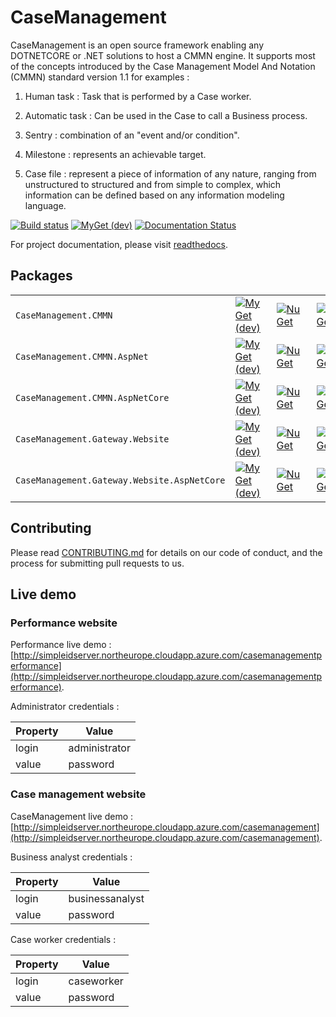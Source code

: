 # CaseManagement

CaseManagement is an open source framework enabling any DOTNETCORE or .NET solutions to host a CMMN engine.
It supports most of the concepts introduced by the Case Management Model And Notation (CMMN) standard version 1.1 for examples :

1) Human task : Task that is performed by a Case worker.

2) Automatic task : Can be used in the Case to call a Business process.

3) Sentry :  combination of an "event and/or condition".

4) Milestone : represents an achievable target.

5) Case file : represent a piece of information of any nature, ranging from unstructured to structured and from simple to complex, which information can be defined based on any information modeling language.

[![Build status](https://ci.appveyor.com/api/projects/status/q2ra83o0rcla41oc?svg=true)](https://ci.appveyor.com/project/simpleidserver/casemanagement)
[![MyGet (dev)](https://img.shields.io/myget/advance-ict/v/CaseManagement.CMMN.svg)](http://myget.org/gallery/advance-ict)
[![Documentation Status](https://readthedocs.org/projects/casemanagement/badge/?version=latest)](https://casemanagement.readthedocs.io/en/latest/)

For project documentation, please visit [readthedocs](https://casemanagement.readthedocs.io/en/latest/).

## Packages

|                         			 						|      																															  																					|																																										|																																								|
| --------------------------------------------------------- | ----------------------------------------------------------------------------------------------------------------------------------------------------------------------------------------------------------------- | --------------------------------------------------------------------------------------------------------------------------------------------------------------------- | ------------------------------------------------------------------------------------------------------------------------------------------------------------- |
| `CaseManagement.CMMN` 			 						| [![MyGet (dev)](https://img.shields.io/myget/advance-ict/v/CaseManagement.CMMN.svg)](https://www.myget.org/feed/advance-ict/package/nuget/CaseManagement.CMMN)													| [![NuGet](https://img.shields.io/nuget/v/CaseManagement.CMMN.svg)](https://nuget.org/packages/CaseManagement.CMMN) 													| [![NuGet](https://img.shields.io/nuget/dt/CaseManagement.CMMN.svg)](https://nuget.org/packages/CaseManagement.CMMN) 											|
| `CaseManagement.CMMN.AspNet` 								| [![MyGet (dev)](https://img.shields.io/myget/advance-ict/v/CaseManagement.CMMN.AspNet.svg)](https://www.myget.org/feed/advance-ict/package/nuget/CaseManagement.CMMN.AspNet)										| [![NuGet](https://img.shields.io/nuget/v/CaseManagement.CMMN.AspNet.svg)](https://nuget.org/packages/CaseManagement.CMMN.AspNet) 										| [![NuGet](https://img.shields.io/nuget/dt/CaseManagement.CMMN.AspNet.svg)](https://nuget.org/packages/CaseManagement.CMMN.AspNet) 							|
| `CaseManagement.CMMN.AspNetCore`							| [![MyGet (dev)](https://img.shields.io/myget/advance-ict/v/CaseManagement.CMMN.AspNetCore.svg)](https://www.myget.org/feed/advance-ict/package/nuget/CaseManagement.CMMN.AspNetCore)								| [![NuGet](https://img.shields.io/nuget/v/CaseManagement.CMMN.AspNetCore.svg)](https://nuget.org/packages/CaseManagement.CMMN.AspNetCore) 								| [![NuGet](https://img.shields.io/nuget/dt/CaseManagement.CMMN.AspNetCore.svg)](https://nuget.org/packages/CaseManagement.CMMN.AspNetCore) 					|
| `CaseManagement.Gateway.Website`							| [![MyGet (dev)](https://img.shields.io/myget/advance-ict/v/CaseManagement.Gateway.Website.svg)](https://www.myget.org/feed/advance-ict/package/nuget/CaseManagement.Gateway.Website)								| [![NuGet](https://img.shields.io/nuget/v/CaseManagement.Gateway.Website.svg)](https://nuget.org/packages/CaseManagement.Gateway.Website) 								| [![NuGet](https://img.shields.io/nuget/dt/CaseManagement.Gateway.Website.svg)](https://nuget.org/packages/CaseManagement.Gateway.Website) 					|
| `CaseManagement.Gateway.Website.AspNetCore`				| [![MyGet (dev)](https://img.shields.io/myget/advance-ict/v/CaseManagement.Gateway.Website.AspNetCore.svg)](https://www.myget.org/feed/advance-ict/package/nuget/CaseManagement.Gateway.Website.AspNetCore)		| [![NuGet](https://img.shields.io/nuget/v/CaseManagement.Gateway.Website.AspNetCore.svg)](https://nuget.org/packages/CaseManagement.Gateway.Website.AspNetCore) 		| [![NuGet](https://img.shields.io/nuget/dt/CaseManagement.Gateway.Website.AspNetCore)](https://nuget.org/packages/CaseManagement.Gateway.Website.AspNetCore) 	|

## Contributing

Please read [CONTRIBUTING.md](CONTRIBUTING.md) for details on our code of conduct, and the process for submitting pull requests to us.

## Live demo

### Performance website

Performance live demo : [http://simpleidserver.northeurope.cloudapp.azure.com/casemanagementperformance](http://simpleidserver.northeurope.cloudapp.azure.com/casemanagementperformance).

Administrator credentials :

| Property      |      Value      |
|---------------|-----------------|
| login         | administrator   |
| value         | password        |

### Case management website

CaseManagement live demo : [http://simpleidserver.northeurope.cloudapp.azure.com/casemanagement](http://simpleidserver.northeurope.cloudapp.azure.com/casemanagement).

Business analyst credentials :

| Property      |      Value      |
|---------------|-----------------|
| login         | businessanalyst |
| value         | password        |

Case worker credentials :

| Property      |      Value      |
|---------------|-----------------|
| login         | caseworker      |
| value         | password        |